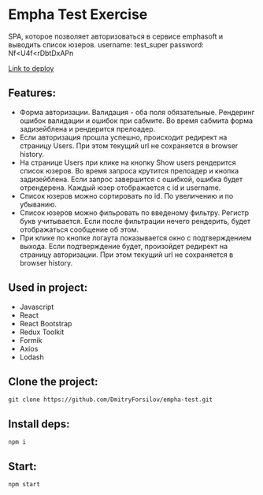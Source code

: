 # Empha Test Exercise

SPA, которое позволяет авторизоваться в сервисе emphasoft и выводить список юзеров.
username: test_super
password: Nf<U4f<rDbtDxAPn

[Link to deploy](https://empha-test.vercel.app/)

## Features:
- Форма авторизации. Валидация - оба поля обязательные. Рендеринг ошибок валидации и ошибок при сабмите. Во время сабмита форма задизейблена и рендерится прелоадер.
- Если авторизация прошла успешно, происходит редирект на страницу Users. При этом текущий url не сохраняется в browser history.
- На странице Users при клике на кнопку Show users рендерится список юзеров. Во время запроса крутится прелоадер и кнопка задизейблена. Если запрос завершится с ошибкой, ошибка будет отрендерена. Каждый юзер отображается с id и username.
- Список юзеров можно сортировать по id. По увеличению и по убыванию.
- Список юзеров можно фильровать по введеному фильтру. Регистр букв учитывается. Если после фильтрации нечего рендерить, будет отображаться сообщение об этом.
- При клике по кнопке логаута показывается окно с подтверждением выхода. Если подтверждение будет, произойдет редирект на страницу авторизации. При этом текущий url не сохраняется в browser history.

## Used in project:
- Javascript
- React
- React Bootstrap
- Redux Toolkit
- Formik
- Axios
- Lodash

## Clone the project:
```
git clone https://github.com/DmitryForsilov/empha-test.git
```

## Install deps:
```
npm i
```

## Start:
```
npm start
```
